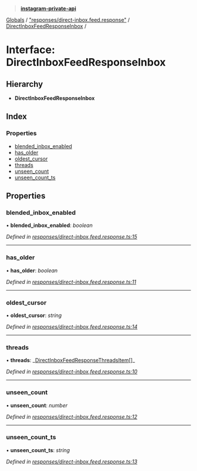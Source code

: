 > **[instagram-private-api](../README.md)**

[Globals](../README.md) / ["responses/direct-inbox.feed.response"](../modules/_responses_direct_inbox_feed_response_.md) / [DirectInboxFeedResponseInbox](_responses_direct_inbox_feed_response_.directinboxfeedresponseinbox.md) /

# Interface: DirectInboxFeedResponseInbox

## Hierarchy

- **DirectInboxFeedResponseInbox**

## Index

### Properties

- [blended_inbox_enabled](_responses_direct_inbox_feed_response_.directinboxfeedresponseinbox.md#blended_inbox_enabled)
- [has_older](_responses_direct_inbox_feed_response_.directinboxfeedresponseinbox.md#has_older)
- [oldest_cursor](_responses_direct_inbox_feed_response_.directinboxfeedresponseinbox.md#oldest_cursor)
- [threads](_responses_direct_inbox_feed_response_.directinboxfeedresponseinbox.md#threads)
- [unseen_count](_responses_direct_inbox_feed_response_.directinboxfeedresponseinbox.md#unseen_count)
- [unseen_count_ts](_responses_direct_inbox_feed_response_.directinboxfeedresponseinbox.md#unseen_count_ts)

## Properties

### blended_inbox_enabled

• **blended_inbox_enabled**: _boolean_

_Defined in [responses/direct-inbox.feed.response.ts:15](https://github.com/realinstadude/instagram-private-api/blob/4ae8fec/src/responses/direct-inbox.feed.response.ts#L15)_

---

### has_older

• **has_older**: _boolean_

_Defined in [responses/direct-inbox.feed.response.ts:11](https://github.com/realinstadude/instagram-private-api/blob/4ae8fec/src/responses/direct-inbox.feed.response.ts#L11)_

---

### oldest_cursor

• **oldest_cursor**: _string_

_Defined in [responses/direct-inbox.feed.response.ts:14](https://github.com/realinstadude/instagram-private-api/blob/4ae8fec/src/responses/direct-inbox.feed.response.ts#L14)_

---

### threads

• **threads**: _[DirectInboxFeedResponseThreadsItem](../classes/\_responses_direct_inbox_feed_response_.directinboxfeedresponsethreadsitem.md)[]\_

_Defined in [responses/direct-inbox.feed.response.ts:10](https://github.com/realinstadude/instagram-private-api/blob/4ae8fec/src/responses/direct-inbox.feed.response.ts#L10)_

---

### unseen_count

• **unseen_count**: _number_

_Defined in [responses/direct-inbox.feed.response.ts:12](https://github.com/realinstadude/instagram-private-api/blob/4ae8fec/src/responses/direct-inbox.feed.response.ts#L12)_

---

### unseen_count_ts

• **unseen_count_ts**: _string_

_Defined in [responses/direct-inbox.feed.response.ts:13](https://github.com/realinstadude/instagram-private-api/blob/4ae8fec/src/responses/direct-inbox.feed.response.ts#L13)_
